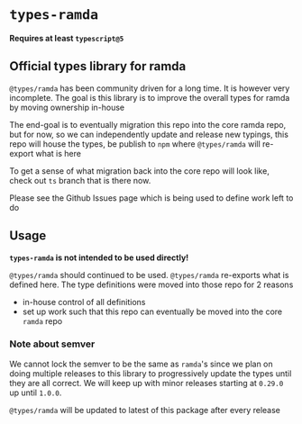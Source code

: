 # `types-ramda`

**Requires at least `typescript@5`**

## Official types library for ramda

`@types/ramda` has been community driven for a long time. It is however very incomplete. The goal is this library is to improve the overall types for ramda by moving ownership in-house

The end-goal is to eventually migration this repo into the core ramda repo, but for now, so we can independently update and release new typings,
this repo will house the types, be publish to `npm` where `@types/ramda` will re-export what is here

To get a sense of what migration back into the core repo will look like, check out `ts` branch that is there now.

Please see the Github Issues page which is being used to define work left to do

## Usage

**`types-ramda` is not intended to be used directly!**

`@types/ramda` should continued to be used. `@types/ramda` re-exports what is defined here. The type definitions were moved into those repo for 2 reasons

* in-house control of all definitions
* set up work such that this repo can eventually be moved into the core `ramda` repo

### Note about semver

We cannot lock the semver to be the same as `ramda`'s since we plan on doing multiple releases to this library to progressively update the types
until they are all correct. We will keep up with minor releases starting at `0.29.0` up until `1.0.0`.

`@types/ramda` will be updated to latest of this package after every release

